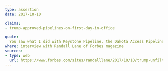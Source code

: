 ```yaml
---
type: assertion
date: 2017-10-10

claims:
- trump-approved-pipelines-on-first-day-in-office

quote:
  You saw what I did with Keystone Pipeline, the Dakota Access Pipeline, approved within 24 hours--approved. In fact, the one is now built, and the other one's under construction.
where: interview with Randall Lane of Forbes magazine
sources:
- type: web
  url: https://www.forbes.com/sites/randalllane/2017/10/10/trump-unfiltered/2/
---
```

